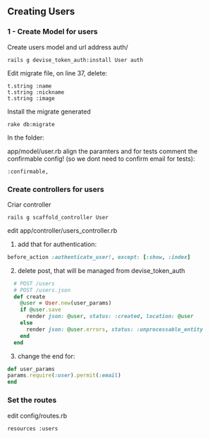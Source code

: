 Creating Users
--------------

### 1 - Create Model for users

Create users model and url address auth/

    rails g devise_token_auth:install User auth
    
Edit migrate file, on line 37, delete:

    t.string :name
    t.string :nickname
    t.string :image

Install the migrate generated

    rake db:migrate

In the folder:

app/model/user.rb align the paramters and for tests comment the confirmable config!
(so we dont need to confirm email for tests):

    :confirmable,

### Create controllers for users

Criar controller

    rails g scaffold_controller User

edit app/controller/users_controller.rb

1. add that for authentication:

```ruby
before_action :authenticate_user!, except: [:show, :index]
```

2. delete post, that will be managed from devise_token_auth

```ruby
  # POST /users
  # POST /users.json
  def create
    @user = User.new(user_params)
    if @user.save
      render json: @user, status: :created, location: @user
    else
      render json: @user.errors, status: :unprocessable_entity
    end
  end
```

3. change the end for:

```ruby
def user_params
params.require(:user).permit(:email)
end
```

### Set the routes

edit config/routes.rb

    resources :users